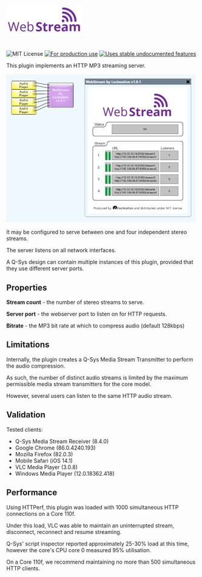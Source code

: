 <img src="img/logo.png" width="200" />

#
![MIT License](https://img.shields.io/badge/license-MIT-blue) [![For production use](https://img.shields.io/badge/stability-prod%20ready-brightgreen)](https://gist.github.com/gdyr/2e54d8afb39d4ea789b4830603ca34b2) [![Uses stable undocumented features](https://img.shields.io/badge/support-stable-brightgreen)](https://gist.github.com/gdyr/2e54d8afb39d4ea789b4830603ca34b2)

This plugin implements an HTTP MP3 streaming server.

<img src="img/screenshot.png" width="500" />

It may be configured to serve between one and four independent stereo streams.

The server listens on all network interfaces.

A Q-Sys design can contain multiple instances of this plugin, provided that they use different server ports.

## Properties

**Stream count** - the number of stereo streams to serve.

**Server port** - the webserver port to listen on for HTTP requests.

**Bitrate** - the MP3 bit rate at which to compress audio (default 128kbps)

## Limitations

Internally, the plugin creates a Q-Sys Media Stream Transmitter to perform the audio compression.

As such, the number of distinct audio streams is limited by the maximum permissible media stream transmitters for the core model.

However, several users can listen to the same HTTP audio stream.

## Validation

Tested clients:

 - Q-Sys Media Stream Receiver (8.4.0)
 - Google Chrome (86.0.4240.193)
 - Mozilla Firefox (82.0.3)
 - Mobile Safari (iOS 14.1)
 - VLC Media Player (3.0.8)
 - Windows Media Player (12.0.18362.418)

## Performance

Using HTTPerf, this plugin was loaded with 1000 simultaneous HTTP connections on a Core 110f.

Under this load, VLC was able to maintain an uninterrupted stream, disconnect, reconnect and resume streaming.

Q-Sys' script inspector reported approximately 25-30% load at this time, however the core's CPU core 0 measured 95% utilisation.

On a Core 110f, we recommend maintaining no more than 500 simultaneous HTTP clients.